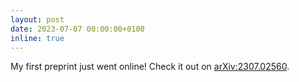 ```yaml
---
layout: post
date: 2023-07-07 00:00:00+0100
inline: true
---
```


My first preprint just went online! Check it out on [arXiv:2307.02560](https://arxiv.org/abs/2307.02560).